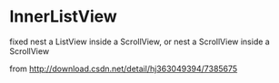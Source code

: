 InnerListView
=============

fixed nest a ListView inside a ScrollView, or nest a ScrollView inside a ScrollView

from http://download.csdn.net/detail/hj363049394/7385675
